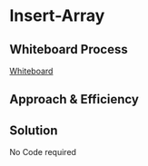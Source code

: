 # Insert-Array
<!-- Description of the challenge -->

## Whiteboard Process
[Whiteboard](./CC2.png)

## Approach & Efficiency
<!-- What approach did you take? Why? What is the Big O space/time for this approach? -->

## Solution
No Code required
